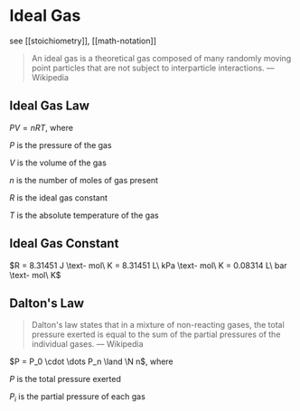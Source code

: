# Ideal Gas

see [[stoichiometry]], [[math-notation]]

> An ideal gas is a theoretical gas composed of many randomly moving point particles that are not subject to interparticle interactions. &mdash; Wikipedia

## Ideal Gas Law

$PV = nRT$, where

$P$ is the pressure of the gas

$V$ is the volume of the gas

$n$ is the number of moles of gas present

$R$ is the ideal gas constant

$T$ is the absolute temperature of the gas

## Ideal Gas Constant

$R = 8.31451 J \text- mol\ K = 8.31451 L\ kPa \text- mol\ K = 0.08314 L\ bar \text- mol\ K$

## Dalton's Law

> Dalton's law states that in a mixture of non-reacting gases, the total pressure exerted is equal to the sum of the partial pressures of the individual gases. &mdash; Wikipedia

$P = P_0 \cdot \dots P_n \land \N n$, where

$P$ is the total pressure exerted

$P_i$ is the partial pressure of each gas
